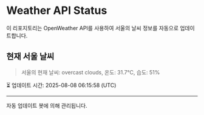 
# Weather API Status

이 리포지토리는 OpenWeather API를 사용하여 서울의 날씨 정보를 자동으로 업데이트합니다.

## 현재 서울 날씨
> 서울의 현재 날씨: overcast clouds, 온도: 31.7°C, 습도: 51%

⏳ 업데이트 시간: 2025-08-08 06:15:58 (UTC)

---
자동 업데이트 봇에 의해 관리됩니다.
